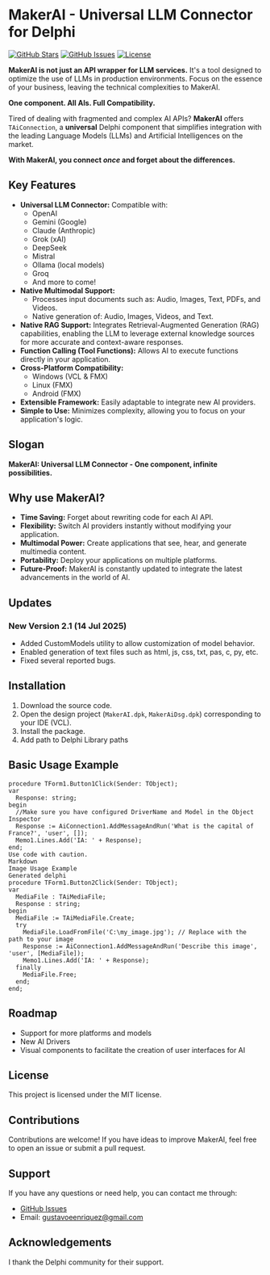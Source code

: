 # MakerAI - Universal LLM Connector for Delphi

[![GitHub Stars](https://img.shields.io/github/stars/gustavoeenriquez/MakerAi?style=social)](https://github.com/gustavoeenriquez/MakerAi)
[![GitHub Issues](https://img.shields.io/github/issues/gustavoeenriquez/MakerAi)](https://github.com/gustavoeenriquez/MakerAi/issues)
[![License](https://img.shields.io/github/license/gustavoeenriquez/MakerAi)](LICENSE)

**MakerAI is not just an API wrapper for LLM services.** It's a tool designed to optimize the use of LLMs in production environments.  Focus on the essence of your business, leaving the technical complexities to MakerAI.

**One component. All AIs. Full Compatibility.**

Tired of dealing with fragmented and complex AI APIs? **MakerAI** offers `TAiConnection`, a **universal** Delphi component that simplifies integration with the leading Language Models (LLMs) and Artificial Intelligences on the market.

**With MakerAI, you connect *once* and forget about the differences.**

## Key Features

*   **Universal LLM Connector:** Compatible with:
    *   OpenAI
    *   Gemini (Google)
    *   Claude (Anthropic)
    *   Grok (xAI)
    *   DeepSeek
    *   Mistral
    *   Ollama (local models)
    *   Groq
    *   And more to come!
*   **Native Multimodal Support:**
    *   Processes input documents such as: Audio, Images, Text, PDFs, and Videos.
    *   Native generation of: Audio, Images, Videos, and Text.
*   **Native RAG Support:** Integrates Retrieval-Augmented Generation (RAG) capabilities, enabling the LLM to leverage external knowledge sources for more accurate and context-aware responses.
*   **Function Calling (Tool Functions):** Allows AI to execute functions directly in your application.
*   **Cross-Platform Compatibility:**
    *   Windows (VCL & FMX)
    *   Linux (FMX)
    *   Android (FMX)
*   **Extensible Framework:** Easily adaptable to integrate new AI providers.
*   **Simple to Use:** Minimizes complexity, allowing you to focus on your application's logic.

## Slogan

**MakerAI: Universal LLM Connector - One component, infinite possibilities.**

## Why use MakerAI?

*   **Time Saving:** Forget about rewriting code for each AI API.
*   **Flexibility:** Switch AI providers instantly without modifying your application.
*   **Multimodal Power:** Create applications that see, hear, and generate multimedia content.
*   **Portability:** Deploy your applications on multiple platforms.
*   **Future-Proof:** MakerAI is constantly updated to integrate the latest advancements in the world of AI.

## Updates

### New Version 2.1 (14 Jul 2025)
- Added CustomModels utility to allow customization of model behavior.
- Enabled generation of text files such as html, js, css, txt, pas, c, py, etc.
- Fixed several reported bugs.

## Installation

1.  Download the source code.
2.  Open the design project (`MakerAI.dpk`, `MakerAiDsg.dpk`) corresponding to your IDE (VCL).
3.  Install the package.
4.  Add path to Delphi Library paths

## Basic Usage Example 

```delphi
procedure TForm1.Button1Click(Sender: TObject);
var
  Response: string;
begin
  //Make sure you have configured DriverName and Model in the Object Inspector
  Response := AiConnection1.AddMessageAndRun('What is the capital of France?', 'user', []);
  Memo1.Lines.Add('IA: ' + Response);
end;
Use code with caution.
Markdown
Image Usage Example
Generated delphi
procedure TForm1.Button2Click(Sender: TObject);
var
  MediaFile : TAiMediaFile;
  Response : string;
begin
  MediaFile := TAiMediaFile.Create;
  try
    MediaFile.LoadFromFile('C:\my_image.jpg'); // Replace with the path to your image
    Response := AiConnection1.AddMessageAndRun('Describe this image', 'user', [MediaFile]);
    Memo1.Lines.Add('IA: ' + Response);
  finally
    MediaFile.Free;
  end;
end;
```
## Roadmap

*   Support for more platforms and models
*   New AI Drivers
*   Visual components to facilitate the creation of user interfaces for AI

## License

This project is licensed under the MIT license.

## Contributions

Contributions are welcome! If you have ideas to improve MakerAI, feel free to open an issue or submit a pull request.

## Support

If you have any questions or need help, you can contact me through:

*   [GitHub Issues](https://github.com/gustavoeenriquez/MakerAi/issues)
*   Email: gustavoeenriquez@gmail.com

## Acknowledgements

I thank the Delphi community for their support.